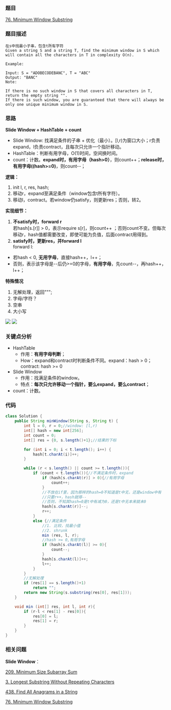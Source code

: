 ### 题目
[76. Minimum Window Substring](https://leetcode.com/problems/minimum-window-substring/)

### 题目描述
```
在s中找最小子串，包含t所有字符
Given a string S and a string T, find the minimum window in S which will contain all the characters in T in complexity O(n).

Example:

Input: S = "ADOBECODEBANC", T = "ABC"
Output: "BANC"
Note:

If there is no such window in S that covers all characters in T, return the empty string "".
If there is such window, you are guaranteed that there will always be only one unique minimum window in S.
```

### 思路
**Slide Window + HashTable + count**

* Slide Window: 找满足条件的子串 + 优化（最小）。[l,r)为窗口大小；r负责expand，l负责contract，且每次只允许一个指针移动。
* HashTable：判断有用字母，O(1)时间，空间换时间。
* count：计数。**expand时，有用字母（hash>0）**，则count++；**release时，有用字母((hash>=0)**，则count--；

**逻辑：**
  
1. init l, r, res, hash;
2. 移动r，expand至满足条件（window包含t所有字符）。
3. 移动l，contract。若window仍satisfy，则更新res；否则，转2。

**实现细节：**

1. **不satisfy时，forward r**  
若hash[s.[r]] > 0，表示require s[r]，则count++ ；否则count不变。但每次移动r，hash值都需要改变，即使可能为负值，后面contract用得到。  
2.  **satisfy时，更新res，并forward l**  
forward l:  

* 若hash < 0, **无用字母**，直接hash++，l++；
* 否则，表示该字母是--后仍>=0的字母，**有用字母**，先count--，再hash++，l++；

**特殊情况**
1. 无解处理，返回""";
2. 字母/字符？
3. 空串
4. 大小写

![](../76-1.png)
![](../76-2.png)

### 关键点分析
* HashTable
	* 作用：**有用字母判断**；
	* How：expand和contract时判断条件不同。expand：hash > 0；contract: hash >= 0
* Slide Window
	* 作用：找满足条件的window。
	* 特点：**每次只允许移动一个指针，要么expand，要么contract**；
* count：计数。

### 代码
```java
class Solution {
    public String minWindow(String s, String t) {
        int l = 0, r = 0;//window: [l,r)
        int[] hash = new int[256];
        int count = 0;
        int[] res = {0, s.length()+1};//结果的下标

        for (int i = 0; i < t.length(); i++) {
            hash[t.charAt(i)]++;
        }

        while (r < s.length() || count >= t.length()){
            if (count < t.length()){//不满足条件时，expand
                if (hash[s.charAt(r)] > 0){//有用字母
                    count++;
                }
                //不放在if里，因为那样的hash=0不知道是t中无，还是window中有
                //只要r++，hash就得--
                //否则，不知其hash=0是t中有减为0，还是t中无本来就未0
                hash[s.charAt(r)]--;
                r++;
            }
            else {//满足条件
                //1. 比较，找最小值
                //2. shrunk
                min (res, l, r);
                //hash >= 0,有用字母
                if (hash[s.charAt(l)] >= 0){
                    count--;
                }
                hash[s.charAt(l)]++;
                l++;
            }
        }
        //无解处理
        if (res[1] == s.length()+1)
            return "";
        return new String(s.substring(res[0], res[1]));
    }

    void min (int[] res, int l, int r){
        if (r-l < res[1] - res[0]){
            res[0] = l;
            res[1] = r;
        }
    }
}
```

### 相关问题
**Slide Window**：

[209. Minimum Size Subarray Sum](https://github.com/zhangbotong/LeetCode/blob/master/problems/1.%20Array/209.%20Minimum%20Size%20Subarray%20Sum.md)

[3. Longest Substring Without Repeating Characters](https://github.com/zhangbotong/LeetCode/blob/master/problems/1.%20Array/3.%20Longest%20Substring%20Without%20Repeating%20Characters(%E6%9C%80%E9%95%BF%E5%AD%90%E4%B8%B2%E6%97%A0%E9%87%8D%E5%A4%8D%E5%AD%97%E7%AC%A6).md)

[438. Find All Anagrams in a String](https://github.com/zhangbotong/LeetCode/blob/master/problems/1.%20Array/438.%20Find%20All%20Anagrams%20in%20a%20String.md)

[76. Minimum Window Substring](https://github.com/zhangbotong/LeetCode/blob/master/problems/1.%20Array/76.%20Minimum%20Window%20Substring.md)